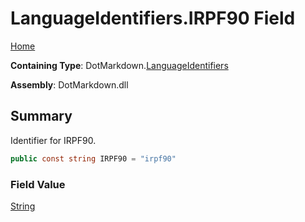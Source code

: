# LanguageIdentifiers\.IRPF90 Field

[Home](../../../README.md)

**Containing Type**: DotMarkdown\.[LanguageIdentifiers](../README.md)

**Assembly**: DotMarkdown\.dll

## Summary

Identifier for IRPF90\.

```csharp
public const string IRPF90 = "irpf90"
```

### Field Value

[String](https://docs.microsoft.com/en-us/dotnet/api/system.string)

